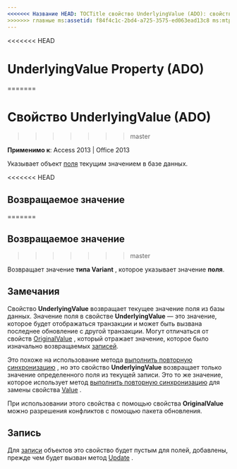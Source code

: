 ```yaml
---
<<<<<<< Название HEAD: TOCTitle свойство UnderlyingValue (ADO): свойство UnderlyingValue (ADO) === название: свойство UnderlyingValue (ADO) TOCTitle: свойство UnderlyingValue (ADO)
>>>>>>> главные ms:assetid: f84f4c1c-2bd4-a725-3575-ed063ead13c8 ms:mtpsurl: https://msdn.microsoft.com/library/JJ250262(v=office.15) ms:contentKeyID: 48548782 ms.date: 09/18/2015 mtps_version: v=office.15
---
```


<<<<<<< HEAD
# <a name="underlyingvalue-property-ado"></a>UnderlyingValue Property (ADO)
=======
# <a name="underlyingvalue-property-ado"></a>Свойство UnderlyingValue (ADO)
>>>>>>> master


**Применимо к**: Access 2013 | Office 2013



Указывает объект [поля](field-object-ado.md) текущим значением в базе данных.

<<<<<<< HEAD
## <a name="return-value"></a>Возвращаемое значение
=======
## <a name="return-value"></a>Возвращаемое значение
>>>>>>> master

Возвращает значение **типа Variant** , которое указывает значение **поля**.

## <a name="remarks"></a>Замечания

Свойство **UnderlyingValue** возвращает текущее значение поля из базы данных. Значение поля в свойстве **UnderlyingValue** — это значение, которое будет отображаться транзакции и может быть вызвана последнее обновление с другой транзакции. Могут отличаться от свойств [OriginalValue](originalvalue-property-ado.md) , который отражает значение, которое было изначально возвращаемых [записей](recordset-object-ado.md).

Это похоже на использование метода [выполнить повторную синхронизацию](resync-method-ado.md) , но это свойство **UnderlyingValue** возвращает только значение определенного поля из текущей записи. Это то же значение, которое использует метод [выполнить повторную синхронизацию](resync-method-ado.md) для замены свойства [Value](value-property-ado.md) .

При использовании этого свойства с помощью свойства **OriginalValue** можно разрешения конфликтов с помощью пакета обновления.

## <a name="record"></a>Запись

Для [записи](record-object-ado.md) объектов это свойство будет пустым для полей, добавлены, прежде чем будет вызван метод [Update](update-method-ado.md) .

